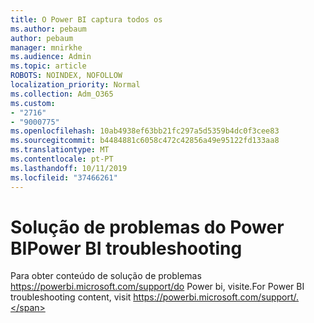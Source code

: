 ```yaml
---
title: O Power BI captura todos os
ms.author: pebaum
author: pebaum
manager: mnirkhe
ms.audience: Admin
ms.topic: article
ROBOTS: NOINDEX, NOFOLLOW
localization_priority: Normal
ms.collection: Adm_O365
ms.custom:
- "2716"
- "9000775"
ms.openlocfilehash: 10ab4938ef63bb21fc297a5d5359b4dc0f3cee83
ms.sourcegitcommit: b4484881c6058c472c42856a49e95122fd133aa8
ms.translationtype: MT
ms.contentlocale: pt-PT
ms.lasthandoff: 10/11/2019
ms.locfileid: "37466261"
---
```

# <a name="power-bi-troubleshooting"></a><span data-ttu-id="764c7-102">Solução de problemas do Power BI</span><span class="sxs-lookup"><span data-stu-id="764c7-102">Power BI troubleshooting</span></span>

<span data-ttu-id="764c7-103">Para obter conteúdo de solução de problemas https://powerbi.microsoft.com/support/do Power bi, visite.</span><span class="sxs-lookup"><span data-stu-id="764c7-103">For Power BI troubleshooting content, visit https://powerbi.microsoft.com/support/.</span></span>
